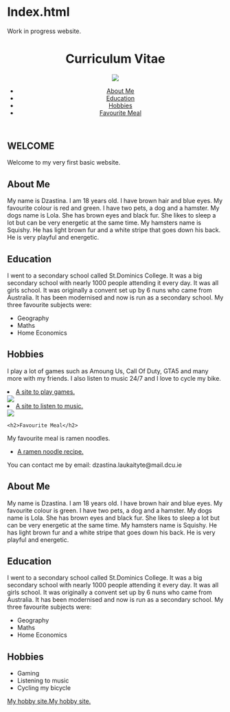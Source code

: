 # Index.html
Work in progress website.


<!DOCTYPE html>
<html lang=”en”>
<meta charset = "UTF-8" />
<head>
<title>My Very Basic Homepage</title>
<body>
<header class="page-header">
	<h1>Curriculum Vitae</h1>
	<a href="images/harry-styles-watermelon-sugar.jpg" width="250" height="300">
		<img src="images/harry-styles-watermelon-sugar.jpg">
	<nav>
		<ul>
			<li><a href="#">About Me</a></li>
			<li><a href="#">Education</a></li>
			<li><a href="#">Hobbies</a></li>
			<li><a href="#">Favourite Meal</a></li>
		</ul>
	</nav>
</header>

<main>
	<article>
		<h2>WELCOME</h2>
		<P>Welcome to my very first basic website.</P>
	</article>
<h2>About Me</h2>
<p>My name is Dzastina. I am 18 years old. I have brown hair and blue eyes. My favourite colour is red and green. I have two pets, a dog and a hamster. My dogs name is Lola. She has brown eyes and black fur. She likes to sleep a lot but can be very energetic at the same time. My hamsters name is Squishy. He has light brown fur and a white stripe that goes down his back. He is very playful and energetic.</p>
<h2>Education</h2>
<p>I went to a secondary school called St.Dominics College. It was a big secondary school with nearly 1000 people attending it every day. It was all girls school. It was originally a convent set up by 6 nuns who came from Australia. It has been modernised and now is run as a secondary school. My three favourite subjects were:<ul><li>Geography</li><li>Maths</li><li>Home Economics</li></ul></p>
<h2>Hobbies</h2>
<p>I play a lot of games such as Amoung Us, Call Of Duty, GTA5 and many more with my friends. I also listen to music 24/7 and I love to cycle my bike.</p>
	<li><a href="https://store.steampowered.com/app/945360/Among_Us/">A site to play games.</a></li>
	<a href="images/amoungus.jpg" width="250" height="120">
		<img src="images/amoungus.jpg">
	</a>	
	<li><a href="https://www.spotify.com/ie/">A site to listen to music.</a></li>
	<a href="images/spotify.jpg" width="250" height="120">
		<img src="images/spotify.jpg">
	</a>	

	<h2>Favourite Meal</h2>
<p>My favourite meal is ramen noodles.</p>
<ul>
	<li><a href="https://student.computing.dcu.ie/~laukaid2/FavouriteMeal.html">A ramen noodle recipe.</a></li>
</ul>
</main>

<footer>
	<p>You can contact me by email: dzastina.laukaityte@mail.dcu.ie</p>
</footer>
</body>
</html>
<h2>About Me</h2>
<p>My name is Dzastina. I am 18 years old. I have brown hair and blue eyes. My favourite colour is green. I have two pets, a dog and a hamster. My dogs name is Lola. She has brown eyes and black fur. She likes to sleep a lot but can be very energetic at the same time. My hamsters name is Squishy. He has light brown fur and a white stripe that goes down his back. He is very playful and energetic.</p>
<h2>Education</h2>
<p>I went to a secondary school called St.Dominics College. It was a big secondary school with nearly 1000 people attending it every day. It was all girls school. It was originally a convent set up by 6 nuns who came from Australia. It has been modernised and now is run as a secondary school. My three favourite subjects were:<ul><li>Geography</li><li>Maths</li><li>Home Economics</li></ul></p>
<h2>Hobbies</h2>
<p><ul><li>Gaming</li><li>Listening to music</li><li>Cycling my bicycle</li></ul><a href="https://store.steampowered.com">My hobby site.</a><a href="https://www.spotify.com/ie/">My hobby site.</a></p>
</body>
</html>
